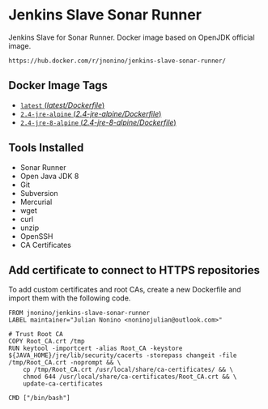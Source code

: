 # Jenkins Slave Sonar Runner #

Jenkins Slave for Sonar Runner. Docker image based on OpenJDK official image.

	https://hub.docker.com/r/jnonino/jenkins-slave-sonar-runner/

## Docker Image Tags ##

-	[`latest` (*latest/Dockerfile*)](https://github.com/jnonino/jenkins-slave-sonar-runner/blob/master/latest/Dockerfile)
-	[`2.4-jre-alpine` (*2.4-jre-alpine/Dockerfile*)](https://github.com/jnonino/jenkins-slave-sonar-runner/blob/master/2.4-jre-alpine/Dockerfile)
-	[`2.4-jre-8-alpine` (*2.4-jre-8-alpine/Dockerfile*)](https://github.com/jnonino/jenkins-slave-sonar-runner/blob/master/2.4-jre-8-alpine/Dockerfile)

## Tools Installed ##

- Sonar Runner
- Open Java JDK 8
- Git
- Subversion
- Mercurial
- wget
- curl
- unzip
- OpenSSH
- CA Certificates

## Add certificate to connect to HTTPS repositories

To add custom certificates and root CAs, create a new Dockerfile and import them with the following code.

	FROM jnonino/jenkins-slave-sonar-runner
	LABEL maintainer="Julian Nonino <noninojulian@outlook.com>"

	# Trust Root CA
	COPY Root_CA.crt /tmp
	RUN keytool -importcert -alias Root_CA -keystore ${JAVA_HOME}/jre/lib/security/cacerts -storepass changeit -file /tmp/Root_CA.crt -noprompt && \
		cp /tmp/Root_CA.crt /usr/local/share/ca-certificates/ && \
		chmod 644 /usr/local/share/ca-certificates/Root_CA.crt && \
		update-ca-certificates

	CMD ["/bin/bash"]
